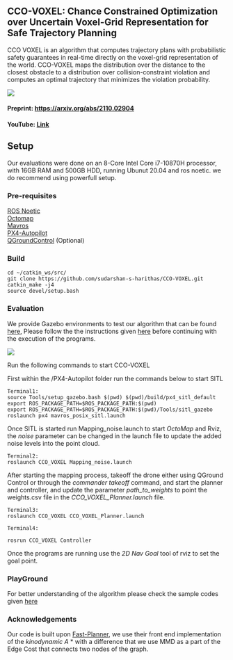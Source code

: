 ## CCO-VOXEL: Chance Constrained Optimization over Uncertain Voxel-Grid Representation for Safe Trajectory Planning

CCO VOXEL is an algorithm that computes trajectory plans with probabilistic safety guarantees in real-time directly on the voxel-grid representation of the world. CCO-VOXEL maps the distribution over the distance to the closest obstacle to a distribution over collision-constraint violation and computes an optimal trajectory that minimizes the violation probability.

![](https://github.com/sudarshan-s-harithas/CCO-VOXEL/blob/main/Images/teaser.png?raw=true)
 

#### Preprint: https://arxiv.org/abs/2110.02904 
#### YouTube: [Link](https://www.youtube.com/watch?v=qNAqAlb7m3E)
## Setup 

Our evaluations were done on an 8-Core Intel Core i7-10870H processor, with 16GB RAM and 500GB HDD, running Ubunut 20.04 and ros noetic. we do recommend using powerfull setup. 

### Pre-requisites

[ROS Noetic](http://wiki.ros.org/noetic/Installation/Ubuntu) <br />
[Octomap](http://wiki.ros.org/octomap) <br />
[Mavros](https://docs.px4.io/master/en/ros/mavros_installation.html) <br />
[PX4-Autopilot](https://docs.px4.io/master/en/dev_setup/dev_env_linux_ubuntu.html#gazebo-jmavsim-and-nuttx-pixhawk-targets)<br />
[QGroundControl](https://docs.qgroundcontrol.com/master/en/getting_started/download_and_install.html) (Optional)<br />

### Build
```
cd ~/catkin_ws/src/ 
git clone https://github.com/sudarshan-s-harithas/CCO-VOXEL.git
catkin_make -j4
source devel/setup.bash 
```

### Evaluation 

We provide Gazebo environments to test our algorithm that can be found [here](https://github.com/sudarshan-s-harithas/CCO-VOXEL/tree/main/CCO_VOXEL/worlds), Please follow the the instructions given [here](https://github.com/sudarshan-s-harithas/CCO-VOXEL/tree/main/CCO_VOXEL#origanization-of-your-working-directories) before continuing with the execution of the programs.    

![](https://github.com/sudarshan-s-harithas/CCO-VOXEL/blob/main/Images/simulation.gif)

Run the following commands to start CCO-VOXEL <br />

First within the /PX4-Autopilot folder run the commands below to start SITL 

```
Terminal1: 
source Tools/setup_gazebo.bash $(pwd) $(pwd)/build/px4_sitl_default
export ROS_PACKAGE_PATH=$ROS_PACKAGE_PATH:$(pwd)
export ROS_PACKAGE_PATH=$ROS_PACKAGE_PATH:$(pwd)/Tools/sitl_gazebo
roslaunch px4 mavros_posix_sitl.launch
```
Once SITL is started run Mapping_noise.launch to start *OctoMap* and Rviz, the *noise* parameter can be changed in the launch file to update the added noise levels into the point cloud.  
```
Terminal2: 
roslaunch CCO_VOXEL Mapping_noise.launch
```
After starting the mapping process, takeoff the drone either using QGround Control or through the *commander takeoff* command, and start the planner and controller,  and update the parameter *path_to_weights* to point the weights.csv file in the *CCO_VOXEL_Planner.launch* file. 
```
Terminal3: 
roslaunch CCO_VOXEL CCO_VOXEL_Planner.launch

Terminal4: 

rosrun CCO_VOXEL Controller
```

Once the programs are running use the *2D Nav Goal* tool of rviz to set the goal point. 

### PlayGround

For better understanding of the algorithm please check the sample codes given [here](https://github.com/sudarshan-s-harithas/CCO-VOXEL/tree/main/CCO_VOXEL/PlayGround)

### Acknowledgements 
Our code is built upon [Fast-Planner](https://github.com/HKUST-Aerial-Robotics/Fast-Planner), we use their front end implementation of the *kinodynamic A* * with a difference that we use MMD as a part of the Edge Cost that connects two nodes of the graph. 
